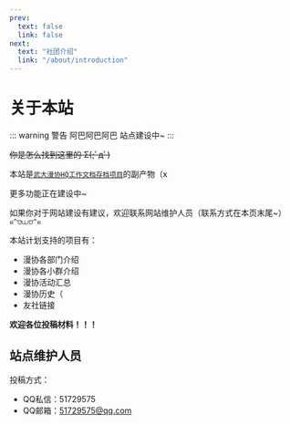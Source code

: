 ```yaml
---
prev:
  text: false
  link: false
next:
  text: "社团介绍"
  link: "/about/introduction"
---
```


# 关于本站

::: warning 警告
阿巴阿巴阿巴
站点建设中~
:::

~~你是怎么找到这里的 Σ(;ﾟдﾟ)~~

本站是[`武大漫协HQ工作文档存档项目`](https://github.com/WHUDAYS)的副产物（x

更多功能正在建设中~

如果你对于网站建设有建议，欢迎联系网站维护人员（联系方式在本页末尾~）`ฅ^⩌⩊⩌^ฅ`

本站计划支持的项目有：
- 漫协各部门介绍
- 漫协各小群介绍
- 漫协活动汇总
- 漫协历史（
- 友社链接

**欢迎各位投稿材料！！！**

<script setup>
import { VPTeamMembers } from 'vitepress/theme'

const members = [
  {
    avatar: '/2024/quq.jpeg',
    name: '-QuQ-',
    title: '站点维护牛马',
  },
]
</script>

## 站点维护人员

<VPTeamMembers size="medium" :members />

投稿方式：
- QQ私信：51729575
- QQ邮箱：51729575@qq.com